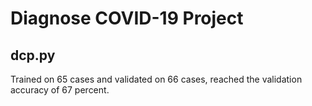 # Diagnose COVID-19 Project
## dcp.py
Trained on 65 cases and validated on 66 cases, reached the validation accuracy of 67 percent.
